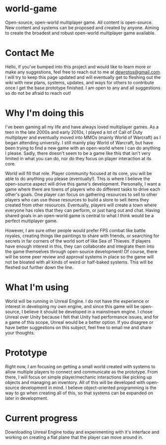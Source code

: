 # world-game
Open-source, open-world multiplayer game. All content is open-source. New content and systems can be proposed and created by anyone. Aiming to create the broadest and robust open-world multiplayer game available.

# Contact Me
Hello, if you've bumped into this project and would like to learn more or make any suggestions, feel free to reach out to me at dewrotos@gmail.com. I will try to keep this page updated and will eventually get to fleshing out the wiki with new plans, systems, updates, and ways for others to contribute once I get the base prototype finished. I am open to any and all suggestions so do not be afraid to reach out!

# Why I'm doing this
I've been gaming all my life and have always loved multiplayer games. As a teen in the late 2000s and early 2010s, I played a lot of Call of Duty multiplayer and eventually moved into MMOs (mainly World of Warcraft) as I began attending university. I still mainly play World of Warcraft, but have been trying to find a new game with an open-world where I can do anything I please. Sadly, there doesn't seem to be a game like this that isn't very limited in what you can do, nor do they focus on player interaction at its core.

World will fill that role. Player community focused at its core, you will be able to do anything you please (eventually!). This is where I believe the open-source aspect will drive this game's development. Personally, I want a game where there are towns of players who do different tasks to drive each other's goals. One player can focus on gathering resources to sell to other players who can use those resources to build a store to sell items they created from other resources. Eventually, players will create a town where everyone has roles that they can perform, or just hang out and chat. Having shared goals in an open-world game is central to what I think would be a perfect multiplayer game.

However, I am sure other people would prefer FPS combat like battle royales, creating things like paintings to share with friends, or searching for secrets in far corners of the world sort of like Sea of Thieves. If players have enough interest in this, they can collaborate and integrate them into the game themselves through open-source development! Of course, there will be some peer review and approval systems in place so the game will not be bloated with all kinds of weird or half-baked systems. This will be fleshed out further down the line.

# What I'm using
World will be running in Unreal Engine. I do not have the experience or interest in developing my own engine, and since this game will be open-source, I believe it should be developed in a mainstream engine. I chose Unreal over Unity because I felt that Unity had performance issues, and for a game of this scope, Unreal would be a better option. If you disagree or have better suggestions on this subject, feel free to email me and share your thoughts.

# Prototype
Right now, I am focusing on getting a small world created with systems to allow multiple players to connect and communicate as the prototype. From there, I will focus on simple player/mechanic interactions like picking up objects and managing an inventory. All of this will be developed with open-source development in mind. I believe object-oriented programming is the way to go when creating all of this, so that systems can be expanded on later in development.

# Current progress
Downloading Unreal Engine today and experimenting with it's interface and working on creating a flat plane that the player can move around in.
